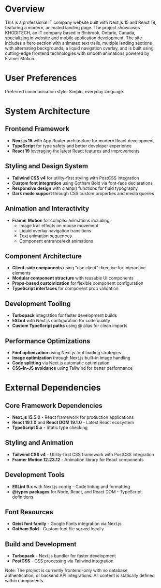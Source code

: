 # Overview

This is a professional IT company website built with Next.js 15 and React 19, featuring a modern, animated landing page. The project showcases KHODITECH, an IT company based in Binbrook, Ontario, Canada, specializing in website and mobile application development. The site includes a hero section with animated text trails, multiple landing sections with alternating backgrounds, a liquid navigation overlay, and is built using cutting-edge frontend technologies with smooth animations powered by Framer Motion.

# User Preferences

Preferred communication style: Simple, everyday language.

# System Architecture

## Frontend Framework
- **Next.js 15** with App Router architecture for modern React development
- **TypeScript** for type safety and better developer experience
- **React 19** leveraging the latest React features and improvements

## Styling and Design System
- **Tailwind CSS v4** for utility-first styling with PostCSS integration
- **Custom font integration** using Gotham Bold via font-face declarations
- **Responsive design** with clamp() functions for fluid typography
- **Dark mode support** through CSS custom properties and media queries

## Animation and Interactivity
- **Framer Motion** for complex animations including:
  - Image trail effects on mouse movement
  - Liquid overlay navigation transitions
  - Text animation sequences
  - Component entrance/exit animations

## Component Architecture
- **Client-side components** using "use client" directive for interactive elements
- **Modular component structure** with reusable UI components
- **Props-based customization** for flexible component configuration
- **TypeScript interfaces** for component prop validation

## Development Tooling
- **Turbopack** integration for faster development builds
- **ESLint** with Next.js configuration for code quality
- **Custom TypeScript paths** using @ alias for clean imports

## Performance Optimizations
- **Font optimization** using Next.js font loading strategies
- **Image optimization** through Next.js built-in image handling
- **Code splitting** via Next.js automatic optimization
- **CSS-in-JS avoidance** using Tailwind for better performance

# External Dependencies

## Core Framework Dependencies
- **Next.js 15.5.0** - React framework for production applications
- **React 19.1.0** and **React DOM 19.1.0** - Latest React ecosystem
- **TypeScript 5.x** - Static type checking

## Styling and Animation
- **Tailwind CSS v4** - Utility-first CSS framework with PostCSS integration
- **Framer Motion 12.23.12** - Animation library for React components

## Development Tools
- **ESLint 9.x** with Next.js config - Code linting and formatting
- **@types packages** for Node, React, and React DOM - TypeScript definitions

## Font Resources
- **Geist font family** - Google Fonts integration via Next.js
- **Gotham Bold** - Custom font file served locally

## Build and Development
- **Turbopack** - Next.js bundler for faster development
- **PostCSS** - CSS processing via Tailwind integration

Note: The project is currently frontend-only with no database, authentication, or backend API integrations. All content is statically defined within components.